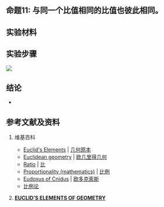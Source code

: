 ## 命题11: 与同一个比值相同的比值也彼此相同。

## 实验材料

## 实验步骤

![](/images/欧几里得几何/欧几里得元素中典型的几何实验/卷5/命题11/1a1.jpg)

## 结论

- 

## 参考文献及资料

1. 维基百科
	- [Euclid's Elements](https://en.wikipedia.org/wiki/Euclid%27s_Elements) | [几何原本](https://zh.wikipedia.org/wiki/%E5%87%A0%E4%BD%95%E5%8E%9F%E6%9C%AC) 
	- [Euclidean geometry](https://en.wikipedia.org/wiki/Euclidean_geometry) | [欧几里得几何](https://zh.wikipedia.org/wiki/%E6%AC%A7%E5%87%A0%E9%87%8C%E5%BE%97%E5%87%A0%E4%BD%95) 
	- [Ratio](https://en.wikipedia.org/wiki/Ratio) | [比](https://zh.wikipedia.org/wiki/比) 
	- [Proportionality (mathematics)](https://en.wikipedia.org/wiki/Proportionality_(mathematics)) | [比例](https://zh.wikipedia.org/wiki/比例) 
	- [Eudoxus of Cnidus](https://en.wikipedia.org/wiki/Eudoxus_of_Cnidus) | [欧多克索斯](https://zh.wikipedia.org/wiki/欧多克索斯) 
	- [比例论](https://en.wikipedia.org/wiki/比例论)

2. [**EUCLID’S ELEMENTS OF GEOMETRY**](https://farside.ph.utexas.edu/books/Euclid/Elements.pdf) 